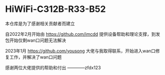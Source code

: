 # HiWiFi-C312B-R33-B52
本仓库是为了感谢相关贡献者而建立

自2022年2月开始由 https://github.com/imcdd 提供设备帮助和理论支撑，到发包开始仅剩wan口问题无法解决

2023年1月 https://github.com/yousong 大佬与我取得联系，开始进入wan口修复工作，并解决了wan口问题

感谢两位大佬提供的帮助和付出
————zfdx123
